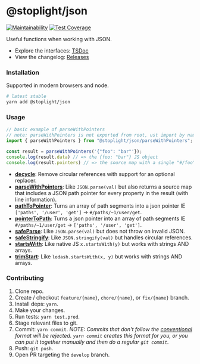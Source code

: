 # @stoplight/json

[![Maintainability](https://api.codeclimate.com/v1/badges/85d2215f8b1e8a15214f/maintainability)](https://codeclimate.com/github/stoplightio/json/maintainability) [![Test Coverage](https://api.codeclimate.com/v1/badges/85d2215f8b1e8a15214f/test_coverage)](https://codeclimate.com/github/stoplightio/json/test_coverage)

Useful functions when working with JSON.

- Explore the interfaces: [TSDoc](https://stoplightio.github.io/json)
- View the changelog: [Releases](https://github.com/stoplightio/json/releases)

### Installation

Supported in modern browsers and node.

```bash
# latest stable
yarn add @stoplight/json
```

### Usage

```ts
// basic example of parseWithPointers
// note: parseWithPointers is not exported from root, ust import by name
import { parseWithPointers } from "@stoplight/json/parseWithPointers";

const result = parseWithPointers('{"foo": "bar"'});
console.log(result.data) // => the {foo: "bar"} JS object
console.log(result.pointers) // => the source map with a single "#/foo" pointer that has position info for the foo property
```

- **[decycle](https://stoplightio.github.io/json/globals.html#decycle)**: Remove circular references with support for an optional replacer.
- **[parseWithPointers](https://stoplightio.github.io/json/globals.html#parseWithPointers)**: Like `JSON.parse(val)` but also returns a source map that includes a JSON path pointer for every property in the result (with line information).
- **[pathToPointer](https://stoplightio.github.io/json/globals.html#pathToPointer)**: Turns an array of path segments into a json pointer IE `['paths', '/user', 'get']` -> `#/paths/~1/user/get`.
- **[pointerToPath](https://stoplightio.github.io/json/globals.html#pointerToPath)**: Turns a json pointer into an array of path segments IE `#/paths/~1/user/get` -> `['paths', '/user', 'get']`.
- **[safeParse](https://stoplightio.github.io/json/globals.html#safeParse)**: Like `JSON.parse(val)` but does not throw on invalid JSON.
- **[safeStringify](https://stoplightio.github.io/json/globals.html#safeStringify)**: Like `JSON.stringify(val)` but handles circular references.
- **[startsWith](https://stoplightio.github.io/json/globals.html#startsWith)**: Like native JS `x.startsWith(y)` but works with strings AND arrays.
- **[trimStart](https://stoplightio.github.io/json/globals.html#trimStart)**: Like `lodash.startsWith(x, y)` but works with strings AND arrays.

### Contributing

1. Clone repo.
2. Create / checkout `feature/{name}`, `chore/{name}`, or `fix/{name}` branch.
3. Install deps: `yarn`.
4. Make your changes.
5. Run tests: `yarn test.prod`.
6. Stage relevant files to git.
7. Commit: `yarn commit`. _NOTE: Commits that don't follow the [conventional](https://github.com/marionebl/commitlint/tree/master/%40commitlint/config-conventional) format will be rejected. `yarn commit` creates this format for you, or you can put it together manually and then do a regular `git commit`._
8. Push: `git push`.
9. Open PR targeting the `develop` branch.

